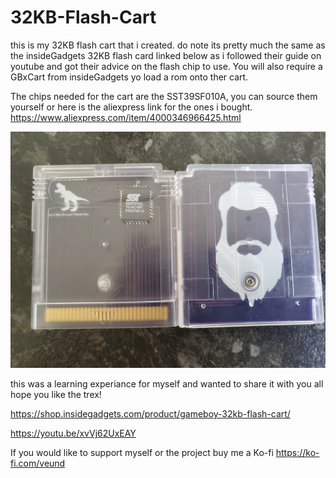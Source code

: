 # 32KB-Flash-Cart

this is my 32KB flash cart that i created. do note its pretty much the same as the insideGadgets 32KB flash card linked below as i followed their guide on youtube and got their advice on the flash chip to use. You will also require a GBxCart from insideGadgets yo load a rom onto ther cart.

The chips needed for the cart are the SST39SF010A, you can source them yourself or here is the aliexpress link for the ones i bought.
https://www.aliexpress.com/item/4000346966425.html

![alt text](https://github.com/Veund/32KB-Flash-Cart/blob/main/20210208_175417.jpg)

this was a learning experiance for myself and wanted to share it with you all hope you like the trex!

https://shop.insidegadgets.com/product/gameboy-32kb-flash-cart/

https://youtu.be/xvVj62UxEAY

If you would like to support myself or the project buy me a Ko-fi
https://ko-fi.com/veund
